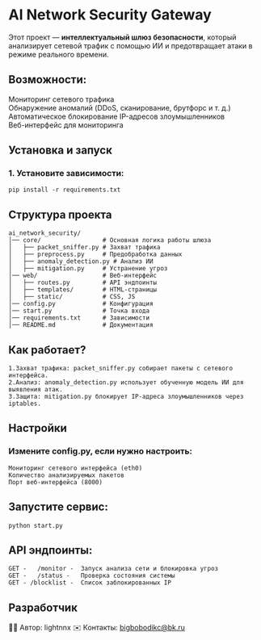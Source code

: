 # AI Network Security Gateway

Этот проект — **интеллектуальный шлюз безопасности**, который анализирует сетевой трафик с помощью ИИ и предотвращает атаки в режиме реального времени.

## Возможности:
Мониторинг сетевого трафика  
Обнаружение аномалий (DDoS, сканирование, брутфорс и т. д.)  
Автоматическое блокирование IP-адресов злоумышленников  
Веб-интерфейс для мониторинга  

## Установка и запуск
### 1. Установите зависимости:
    pip install -r requirements.txt

## Структура проекта

    ai_network_security/
    │── core/                 # Основная логика работы шлюза
    │   ├── packet_sniffer.py # Захват трафика
    │   ├── preprocess.py     # Предобработка данных
    │   ├── anomaly_detection.py # Анализ ИИ
    │   ├── mitigation.py     # Устранение угроз
    │── web/                  # Веб-интерфейс
    │   ├── routes.py         # API эндпоинты
    │   ├── templates/        # HTML-страницы
    │   ├── static/           # CSS, JS
    │── config.py             # Конфигурация
    │── start.py              # Точка входа
    │── requirements.txt      # Зависимости
    │── README.md             # Документация



## Как работает?
 
    1.Захват трафика: packet_sniffer.py собирает пакеты с сетевого интерфейса.
    2.Анализ: anomaly_detection.py использует обученную модель ИИ для выявления атак.
    3.Защита: mitigation.py блокирует IP-адреса злоумышленников через iptables.



## Настройки
### Измените config.py, если нужно настроить:
    Мониторинг сетевого интерфейса (eth0)
    Количество анализируемых пакетов
    Порт веб-интерфейса (8000)



## Запустите сервис:
    python start.py



## API эндпоинты:
    GET -	/monitor -	Запуск анализа сети и блокировка угроз
    GET -	/status -	Проверка состояния системы
    GET	- /blocklist -	Список заблокированных IP



## Разработчик
👨‍💻 Автор: lightnnx
✉️ Контакты: bigbobodikc@bk.ru

